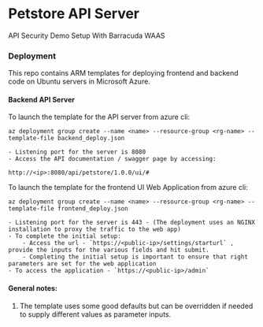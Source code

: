 # Petstore API Server

API Security Demo Setup With Barracuda WAAS


### Deployment

This repo contains ARM templates for deploying frontend and backend code on Ubuntu servers in Microsoft Azure.

#### Backend API Server

To launch the template for the API server from azure cli:

`az deployment group create --name <name> --resource-group <rg-name> --template-file backend_deploy.json`

    - Listening port for the server is 8080
    - Access the API documentation / swagger page by accessing: 
`http://<ip>:8080/api/petstore/1.0.0/ui/#`

To launch the template for the frontend UI Web Application from azure cli:

`az deployment group create --name <name> --resource-group <rg-name> --template-file frontend_deploy.json`

    - Listening port for the server is 443 - (The deployment uses an NGINX installation to proxy the traffic to the web app)
    - To complete the initial setup:
        - Access the url - `https://<public-ip>/settings/starturl` , provide the inputs for the various fields and hit submit.
        - Completing the initial setup is important to ensure that right parameters are set for the web application
    - To access the application - `https://<public-ip>/admin`

#### General notes:
1. The template uses some good defaults but can be overridden if needed to supply different values as parameter inputs.

        


